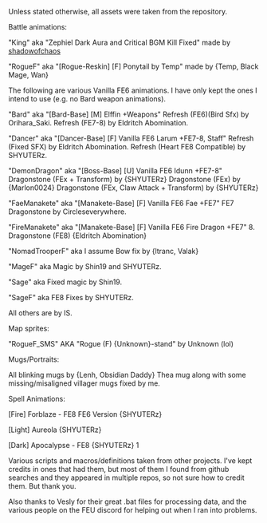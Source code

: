 Unless stated otherwise, all assets were taken from the repository.

Battle animations:

"King" aka "Zephiel Dark Aura and Critical BGM Kill Fixed" made by [shadowofchaos](https://forums.serenesforest.net/topic/19553-king-zephiel-in-fe7-animation-screwup-and-fix/)

"RogueF" aka "[Rogue-Reskin] [F] Ponytail by Temp" made by {Temp, Black Mage, Wan}

The following are various Vanilla FE6 animations. I have only kept the ones I intend to use (e.g. no Bard weapon animations).

"Bard" aka "[Bard-Base] [M] Elffin +Weapons"
    Refresh (FE6)(Bird Sfx) by Orihara_Saki.
    Refresh (FE7-8) by Eldritch Abomination.

"Dancer" aka "[Dancer-Base] [F] Vanilla FE6 Larum +FE7-8, Staff"
    Refresh (Fixed SFX) by Eldritch Abomination.
    Refresh (Heart FE8 Compatible) by SHYUTERz.

"DemonDragon" aka "[Boss-Base] [U] Vanilla FE6 Idunn +FE7-8"
    Dragonstone (FEx + Transform) by {SHYUTERz}
    Dragonstone (FEx) by {Marlon0024}
    Dragonstone (FEx, Claw Attack + Transform) by {SHYUTERz}

"FaeManakete" aka "[Manakete-Base] [F] Vanilla FE6 Fae +FE7"
    FE7 Dragonstone by Circleseverywhere.

"FireManakete" aka "[Manakete-Base] [F] Vanilla FE6 Fire Dragon +FE7"
    8. Dragonstone (FE8) {Eldritch Abomination}
	
"NomadTrooperF" aka 
    I assume Bow fix by {ltranc, Valak}

"MageF" aka 
	Magic by Shin19 and SHYUTERz.
	
"Sage" aka
	Fixed magic by Shin19.

"SageF" aka
	FE8 Fixes by SHYUTERz.

All others are by IS.


Map sprites:

"RogueF_SMS" AKA "Rogue (F) {Unknown}-stand" by Unknown (lol)



Mugs/Portraits:

All blinking mugs by {Lenh, Obsidian Daddy}
    Thea mug along with some missing/misaligned villager mugs fixed by me.

Spell Animations:

[Fire] Forblaze - FE8  FE6 Version {SHYUTERz}

[Light] Aureola {SHYUTERz}

[Dark] Apocalypse - FE8 {SHYUTERz}  1



Various scripts and macros/definitions taken from other projects. I've kept credits in ones that had them, but most of them I found from github searches and they appeared in multiple repos, so not sure how to credit them. But thank you.

Also thanks to Vesly for their great .bat files for processing data, and the various people on the FEU discord for helping out when I ran into problems.